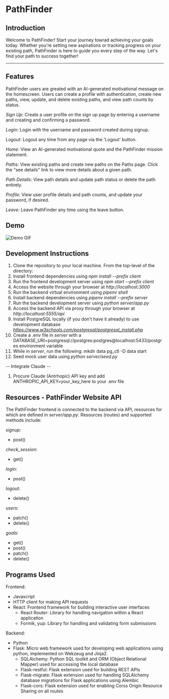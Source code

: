# PathFinder

## Introduction

Welcome to PathFinder! Start your journey towrad achieving your goals today. Whether you're setting new aspirations or tracking progress on your existing path, PathFinder is here to guide you every step of the way. Let's find your path to success together!

---

## Features
PathFinder users are greated with an AI-generated motivational message on the homescreen. Users can create a profile with authentication, create new paths, view, update, and delete existing paths, and view path counts by status. 

_Sign Up:_ Create a user profile on the sign up page by entering a username and creating and confirming a password.

_Login:_ Login with the username and password created during signup.

_Logout:_ Logout any time from any page via the 'Logout' button.

_Home:_ View an AI-generated motivational quote and the PathFinder mission statement.

_Paths:_ View existing paths and create new paths on the Paths page. Click the "see details" link to view more details about a given path.

_Path Details:_ View path details and update path status or delete the path entirely.

_Profile:_ View user profile details and path counts, and update your password, if desired.

_Leave:_ Leave PathFinder any time using the leave button.

## Demo
![Demo GIF](client/public/pensyv_website_gif.gif)

## Development Instructions

1. Clone the repository to your local machine. From the top-level of the directory:
2. Install frontend dependencies using _npm install --prefix client_
3. Run the frontend development server using _npm start --prefix client_
4. Access the website through your browser at _http://localhost:3000_
4. Run the backend virtual environment using _pipenv shell_
5. Install backend dependencies using _pipenv install --prefix server_
6. Run the backend development server using _python server/app.py_
7. Access the backend API via proxy through your browser at _http://localhost:5555/api_
8. Install PostgreSQL locally (if you don't have it already) to use development database _https://www.w3schools.com/postgresql/postgresql_install.php_
9. Create a .env file in _server_ with a DATABASE_URI=postgresql://postgres:postgres@localhost:5433/postgres environment variable
10. While in _server_, run the following:
  mkdir data
  pg_ctl -D data start
11. Seed mock user data using _python server/seed.py_

-- Integrate Claude --
1. Procure Claude (Antrhopic) API key and add ANTHROPIC_API_KEY=your_key_here to your .env file


## Resources - PathFinder Website API
The PathFinder frontend is connected to the backend via API, resources for which are defined in _server/app.py_. Resources (routes) and supported methods include:

_signup_:
  * post()

_check_session_:
  * get()

_login_:
  * post()

_logout_:
  * delete()

_users_:
  * patch()
  * delete()

_goals_:
  * get()
  * post()
  * patch()
  * delete()

## Programs Used
Frontend:
- Javascript
- HTTP client for making API requests
- React: Frontend framework for building interactive user interfaces
  - React Router: Library for handling navigation within a React application
  - Formik, yup: Library for handling and validating form submissions

Backend:
- Python
- Flask: Micro web framework used for developing web applications using python, implemented on Wekzeug and Jinja2.
  - SQLAlchemy: Python SQL toolkit and ORM (Object Relational Mapper) used for accessing the local database
  - Flask-restful: Flask extension used for building REST APIs
  - Flask-migrate: Flask extension used for handling SQLAlchemy database migrations for Flask applications using Alembic
  - Flask-cors: Flask extension used for enabling Corss Origin Resource Sharing on all routes

